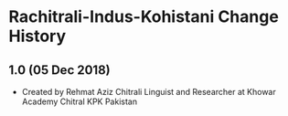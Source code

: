 Rachitrali-Indus-Kohistani Change History
=======================

1.0 (05 Dec 2018)
-----------------

* Created by Rehmat Aziz Chitrali Linguist and Researcher at Khowar Academy Chitral KPK Pakistan

